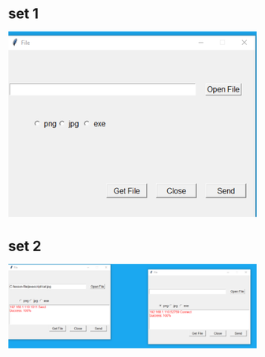 # set 1
<img src="https://github.com/SoltanHuseynov/send-file/blob/master/image1.png"></img>

# set 2
<img src="https://github.com/SoltanHuseynov/send-file/blob/master/image2.png"></img>
